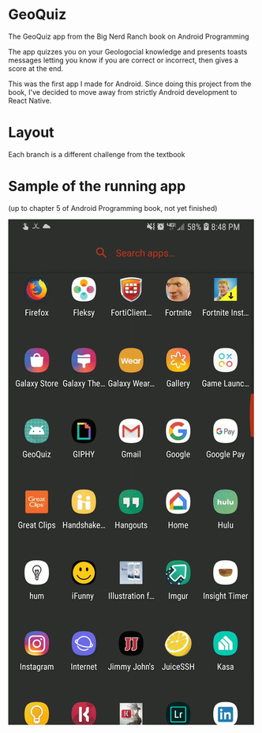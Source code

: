 # GeoQuiz
The GeoQuiz app from the Big Nerd Ranch book on Android Programming

The app quizzes you on your Geologocial knowledge and presents toasts messages
letting you know if you are correct or incorrect, then gives a score at the end.

This was the first app I made for Android. Since doing this project from the book, I've decided to move away from strictly Android development to React Native.

# Layout
Each branch is a different challenge from the textbook

# Sample of the running app
(up to chapter 5 of Android Programming book, not yet finished)

![](https://github.com/Cody-Chinn/GeoQuiz/blob/master/README%20sample.gif)

